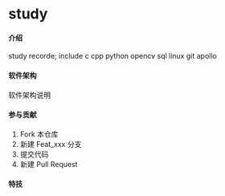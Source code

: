 # study

#### 介绍
study recorde;  include c   cpp  python    opencv   sql   linux   git  apollo  

#### 软件架构
软件架构说明


#### 参与贡献

1.  Fork 本仓库
2.  新建 Feat_xxx 分支
3.  提交代码
4.  新建 Pull Request


#### 特技
